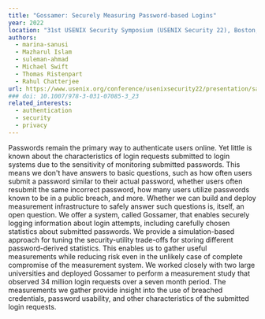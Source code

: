 ```yaml
---
title: "Gossamer: Securely Measuring Password-based Logins"
year: 2022
location: "31st USENIX Security Symposium (USENIX Security 22), Boston, MA. 2022."
authors:
  - marina-sanusi
  - Mazharul Islam
  - suleman-ahmad
  - Michael Swift
  - Thomas Ristenpart
  - Rahul Chatterjee
url: https://www.usenix.org/conference/usenixsecurity22/presentation/sanusi-bohuk
### doi: 10.1007/978-3-031-07085-3_23
related_interests:
  - authentication
  - security
  - privacy
---
```


Passwords remain the primary way to authenticate users online. Yet little is known about the characteristics of login requests submitted to login systems due to the sensitivity of monitoring submitted passwords. This means we don't have answers to basic questions, such as how often users submit a password similar to their actual password, whether users often resubmit the same incorrect password, how many users utilize passwords known to be in a public breach, and more. Whether we can build and deploy measurement infrastructure to safely answer such questions is, itself, an open question.
We offer a system, called Gossamer, that enables securely logging information about login attempts, including carefully chosen statistics about submitted passwords. We provide a simulation-based approach for tuning the security-utility trade-offs for storing different password-derived statistics. This enables us to gather useful measurements while reducing risk even in the unlikely case of complete compromise of the measurement system. We worked closely with two large universities and deployed Gossamer to perform a measurement study that observed 34 million login requests over a seven month period. The measurements we gather provide insight into the use of breached credentials, password usability, and other characteristics of the submitted login requests.
